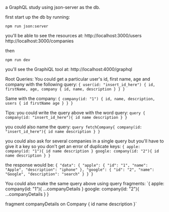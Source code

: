 a GraphQL study using json-server as the db.

first start up the db by running:

`npm run json:server`

you'll be able to see the resources at:
http://localhost:3000/users
http://localhost:3000/companies

then

`npm run dev`

you'll see the GraphiQL tool at:
http://localhost:4000/graphql

Root Queries:
You could get a particular user's id, first name, age and company with the following query:
`{ user(id: "insert_id_here") { id, firstName, age, company { id, name, description } } }`

Same with the company:
`{ company(id: "1") { id, name, description, users { id firstName age } } }`


Tips:
you could write the query above with the word query:
`query {
  company(id: "insert_id_here"){
    id
    name
    description
  }
}`

you could also name the query:
`query fetchCompany{
  company(id: "insert_id_here"){
    id
    name
    description
  }
}`

you could also ask for several companies in a single query but you'll have to give it a key so you don't get an error of duplicate keys:
`{
  apple: company(id: "1"){
    id
    name
    description
  }
  google: company(id: "2"){
    id
    name
    description
  }
}`

the response would be:
`{
  "data": {
    "apple": {
      "id": "1",
      "name": "Apple",
      "description": "iphone"
    },
    "google": {
      "id": "2",
      "name": "Google",
      "description": "search"
    }
  }
}`


You could also make the same query above using query fragments:
`{
  apple: company(id: "1"){
    ...companyDetails
  }
  google: company(id: "2"){
    ...companyDetails
  }
}

fragment companyDetails on Company {
  id
  name
  description
}`
